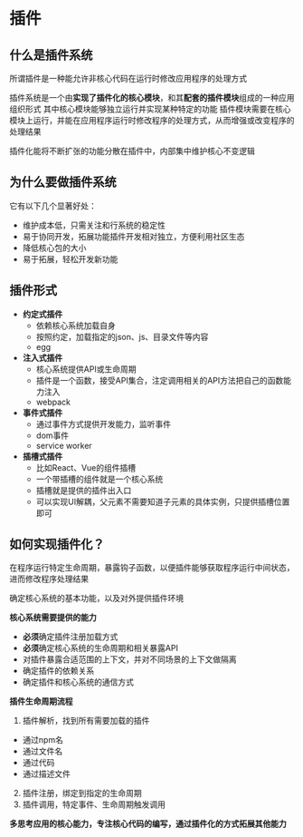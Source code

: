 # 插件

## 什么是插件系统

所谓插件是一种能允许非核心代码在运行时修改应用程序的处理方式

插件系统是一个由**实现了插件化的核心模块**，和其**配套的插件模块**组成的一种应用组织形式
其中核心模块能够独立运行并实现某种特定的功能
插件模块需要在核心模块上运行，并能在应用程序运行时修改程序的处理方式，从而增强或改变程序的处理结果

插件化能将不断扩张的功能分散在插件中，内部集中维护核心不变逻辑

## 为什么要做插件系统

它有以下几个显著好处：   
+ 维护成本低，只需关注和行系统的稳定性
+ 易于协同开发，拓展功能插件开发相对独立，方便利用社区生态
+ 降低核心包的大小
+ 易于拓展，轻松开发新功能

## 插件形式
+ **约定式插件**
  + 依赖核心系统加载自身
  + 按照约定，加载指定的json、js、目录文件等内容
  + egg
+ **注入式插件**
  + 核心系统提供API或生命周期
  + 插件是一个函数，接受API集合，注定调用相关的API方法把自己的函数能力注入
  + webpack
+ **事件式插件**
  + 通过事件方式提供开发能力，监听事件
  + dom事件
  + service worker
+ **插槽式插件**
  + 比如React、Vue的组件插槽
  + 一个带插槽的组件就是一个核心系统
  + 插槽就是提供的插件出入口
  + 可以实现UI解耦，父元素不需要知道子元素的具体实例，只提供插槽位置即可

## 如何实现插件化？

在程序运行特定生命周期，暴露钩子函数，以便插件能够获取程序运行中间状态，进而修改程序处理结果

确定核心系统的基本功能，以及对外提供插件环境

**核心系统需要提供的能力**   
+ **必须**确定插件注册加载方式
+ **必须**确定核心系统的生命周期和相关暴露API
+ 对插件暴露合适范围的上下文，并对不同场景的上下文做隔离
+ 确定插件的依赖关系
+ 确定插件和核心系统的通信方式

**插件生命周期流程**
1. 插件解析，找到所有需要加载的插件
  + 通过npm名
  + 通过文件名
  + 通过代码
  + 通过描述文件
2. 插件注册，绑定到指定的生命周期
3. 插件调用，特定事件、生命周期触发调用

**多思考应用的核心能力，专注核心代码的编写，通过插件化的方式拓展其他能力**